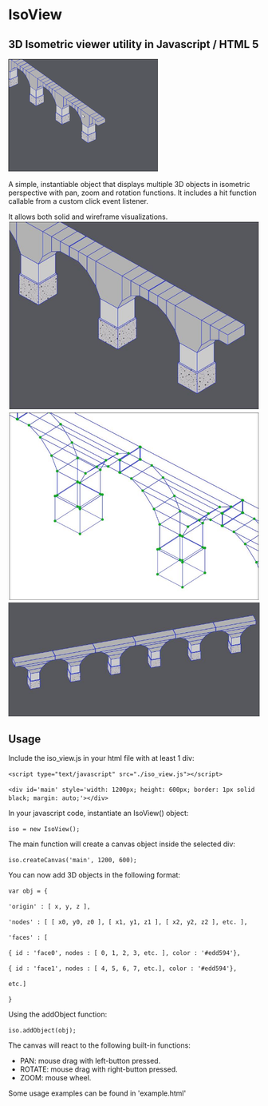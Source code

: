 # IsoView
## 3D Isometric viewer utility in Javascript / HTML 5

![Screenshot](bridge.gif)

A simple, instantiable object that displays multiple 3D objects in isometric perspective with pan, zoom and rotation functions. It includes a hit function callable from a custom click event listener.

It allows both solid and wireframe visualizations.
![Screenshot](screenshot5.JPG)
![Screenshot](screenshot2.JPG)
![Screenshot](screenshot4.JPG)

## Usage
Include the iso_view.js in your html file with at least 1 div:

`<script type="text/javascript" src="./iso_view.js"></script>`

`<div id='main' style='width: 1200px; height: 600px; border: 1px solid black; margin: auto;'></div>`

In your javascript code, instantiate an IsoView() object:

`iso = new IsoView();`

The main function will create a canvas object inside the selected div:

`iso.createCanvas('main', 1200, 600);`

You can now add 3D objects in the following format:

`var obj = {`

`'origin' : [ x, y, z ],`

`'nodes' : [ [ x0, y0, z0 ], [ x1, y1, z1 ], [ x2, y2, z2 ], etc. ],`

`'faces' : [`

`{ id : 'face0', nodes : [ 0, 1, 2, 3, etc. ], color : '#edd594'},`

`{ id : 'face1', nodes : [ 4, 5, 6, 7, etc.], color : '#edd594'},`

`etc.]`

`}`
 
 Using the addObject function:
 
 `iso.addObject(obj);`
  
 The canvas will react to the following built-in functions:
 - PAN: mouse drag with left-button pressed.
 - ROTATE: mouse drag with right-button pressed.
 - ZOOM: mouse wheel.
 
 Some usage examples can be found in 'example.html'
